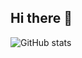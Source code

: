 ## Hi there 👋

![GitHub stats](https://github-readme-stats.vercel.app/api?username=Haruhisa222&show_icons=true&theme=tokyonight)

<!--
**Haruhisa222/Haruhisa222** is a ✨ _special_ ✨ repository because its `README.md` (this file) appears on your GitHub profile.

Here are some ideas to get you started:

- 🔭 I’m currently working on ...
- 🌱 I’m currently learning ...
- 👯 I’m looking to collaborate on ...
- 🤔 I’m looking for help with ...
- 💬 Ask me about ...
- 📫 How to reach me: ...
- 😄 Pronouns: ...
- ⚡ Fun fact: ...
-->
